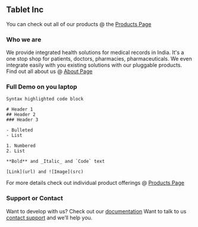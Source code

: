 ## Tablet Inc

You can check out all of our products @ the [Products Page](tabletinc.github.io/products.md)

### Who we are

We provide integrated health solutions for medical records in India. It's a one stop shop for patients, doctors, pharmacies, pharmaceuticals.
We even integrate easily with you existing solutions with our pluggable products. Find out all about us @ [About Page](tabletinc.github.io/about.md)

### Full Demo on you laptop
```
Syntax highlighted code block

# Header 1
## Header 2
### Header 3

- Bulleted
- List

1. Numbered
2. List

**Bold** and _Italic_ and `Code` text

[Link](url) and ![Image](src)
```

For more details check out individual product offerings @ [Products Page](tabletinc.github.io/products.md)

### Support or Contact

Want to develop with us? Check out our [documentation](tabletinc.github.io/documentation.md)
Want to talk to us [contact support](tabletinc.github.io/contactus.md) and we’ll help you.

